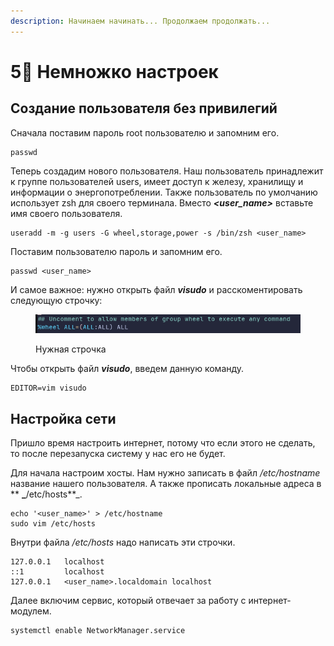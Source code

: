 ```yaml
---
description: Начинаем начинать... Продолжаем продолжать...
---
```


# 5⃣ Немножко настроек

## Создание пользователя без привилегий

Сначала поставим пароль root пользователю и запомним его.

```shell
passwd
```

Теперь создадим нового пользователя. Наш пользователь принадлежит к группе пользователей users, имеет доступ к железу, хранилищу и информации о энергопотреблении. Также пользователь по умолчанию использует zsh для своего терминала. Вместо _**\<user\_name>**_ вставьте имя своего пользователя.

```shell
useradd -m -g users -G wheel,storage,power -s /bin/zsh <user_name>
```

Поставим пользователю пароль и запомним его.

```shell
passwd <user_name>
```

И самое важное: нужно открыть файл _**visudo**_ и расскоментировать следующую строчку:

<figure><img src="../../.gitbook/assets/image (4).png" alt=""><figcaption><p>Нужная строчка</p></figcaption></figure>

Чтобы открыть файл _**visudo**_, введем данную команду.

```shell
EDITOR=vim visudo
```

## Настройка сети

Пришло время настроить интернет, потому что если этого не сделать, то после перезапуска систему у нас его не будет.

Для начала настроим хосты. Нам нужно записать в файл _/etc/hostname_ название нашего пользователя. А также прописать локальные адреса в ** **_**/etc/hosts**_.

```shell
echo '<user_name>' > /etc/hostname
sudo vim /etc/hosts
```

Внутри файла _/etc/hosts_ надо написать эти строчки.

```shell
127.0.0.1   localhost
::1         localhost   
127.0.0.1   <user_name>.localdomain localhost
```

Далее включим сервис, который отвечает за работу c интернет-модулем.&#x20;

```shell
systemctl enable NetworkManager.service
```
